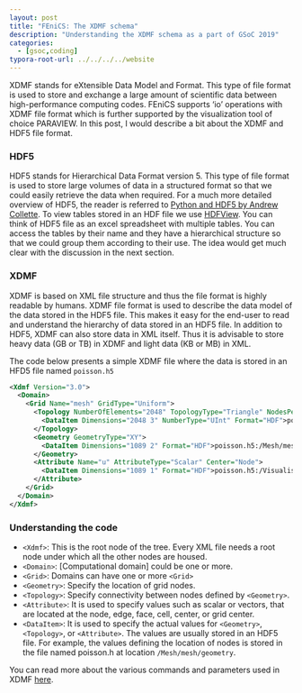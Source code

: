 ```yaml
---
layout: post
title: "FEniCS: The XDMF schema"
description: "Understanding the XDMF schema as a part of GSoC 2019"
categories: 
  - [gsoc,coding]
typora-root-url: ../../../../website
---
```


XDMF stands for eXtensible Data Model and Format. This type of file format is used to store and exchange a large amount of scientific data between high-performance computing codes. FEniCS supports ‘io’ operations with XDMF file format which is further supported by the visualization tool of choice PARAVIEW. In this post, I would describe a bit about the XDMF and HDF5 file format.

### HDF5

HDF5 stands for Hierarchical Data Format version 5. This type of file format is used to store large volumes of data in a structured format so that we could easily retrieve the data when required. For a much more detailed overview of HDF5, the reader is referred to [Python and HDF5 by Andrew Collette](https://www.oreilly.com/library/view/python-and-hdf5/9781491944981/ch01.html). To view tables stored in an HDF file we use [HDFView](https://www.hdfgroup.org/downloads/hdfview/). You can think of HDF5 file as an excel spreadsheet with multiple tables. You can access the tables by their name and they have a hierarchical structure so that we could group them according to their use. The idea would get much clear with the discussion in the next section.

### XDMF

XDMF is based on XML file structure and thus the file format is highly readable by humans. XDMF file format is used to describe the data model of the data stored in the HDF5 file. This makes it easy for the end-user to read and understand the hierarchy of data stored in an HDF5 file. In addition to HDF5, XDMF can also store data in XML itself. Thus it is advisable to store heavy data (GB or TB) in XDMF and light data (KB or MB) in XML.

The code below presents a simple XDMF file where the data is stored in an HFD5 file named `poisson.h5`

```xml
<Xdmf Version="3.0">
  <Domain>
    <Grid Name="mesh" GridType="Uniform">
      <Topology NumberOfElements="2048" TopologyType="Triangle" NodesPerElement="3">
        <DataItem Dimensions="2048 3" NumberType="UInt" Format="HDF">poisson.h5:/Mesh/mesh/topology</DataItem>
      </Topology>
      <Geometry GeometryType="XY">
        <DataItem Dimensions="1089 2" Format="HDF">poisson.h5:/Mesh/mesh/geometry</DataItem>
      </Geometry>
      <Attribute Name="u" AttributeType="Scalar" Center="Node">
        <DataItem Dimensions="1089 1" Format="HDF">poisson.h5:/VisualisationVector/0</DataItem>
      </Attribute>
    </Grid>
  </Domain>
</Xdmf>
```

### Understanding the code

- `<Xdmf>`: This is the root node of the tree. Every XML file needs a root node under which all the other nodes are housed.
- `<Domain>`: [Computational domain] could be one or more.
- `<Grid>`: Domains can have one or more `<Grid>`
- `<Geometry>`: Specify the location of grid nodes.
- `<Topology>`: Specify connectivity between nodes defined by `<Geometry>`.
- `<Attribute>`: It is used to specify values such as scalar or vectors, that are located at the node, edge, face, cell, center, or grid center.
- `<DataItem>`: It is used to specify the actual values for `<Geometry>`, `<Topology>`, or `<Attribute>`. The values are usually stored in an HDF5 file. For example, the values defining the location of nodes is stored in the file named poisson.h at location `/Mesh/mesh/geometry`.

You can read more about the various commands and parameters used in XDMF [here](http://www.xdmf.org/index.php/XDMF_Model_and_Format).
